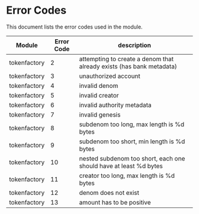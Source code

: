 # Error Codes

This document lists the error codes used in the module.


| Module | Error Code | description |
|--------|------------|-------------|
| tokenfactory |  2 | attempting to create a denom that already exists (has bank metadata) |
| tokenfactory |  3 | unauthorized account |
| tokenfactory |  4 | invalid denom |
| tokenfactory |  5 | invalid creator |
| tokenfactory |  6 | invalid authority metadata |
| tokenfactory |  7 | invalid genesis |
| tokenfactory |  8 | subdenom too long, max length is %d bytes |
| tokenfactory |  9 | subdenom too short, min length is %d bytes |
| tokenfactory |  10 | nested subdenom too short, each one should have at least %d bytes |
| tokenfactory |  11 | creator too long, max length is %d bytes |
| tokenfactory |  12 | denom does not exist |
| tokenfactory |  13 | amount has to be positive |
